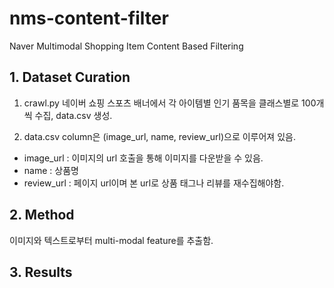 # nms-content-filter
Naver Multimodal Shopping Item Content Based Filtering

## 1. Dataset Curation
1. crawl.py
네이버 쇼핑 스포츠 배너에서 각 아이템별 인기 품목을 클래스별로 100개씩 수집, data.csv 생성.

2. data.csv
column은 (image_url, name, review_url)으로 이루어져 있음.
- image_url : 이미지의 url 호출을 통해 이미지를 다운받을 수 있음.
- name : 상품명
- review_url : 페이지 url이며 본 url로 상품 태그나 리뷰를 재수집해야함. 

## 2. Method
이미지와 텍스트로부터 multi-modal feature를 추출함. 

## 3. Results

